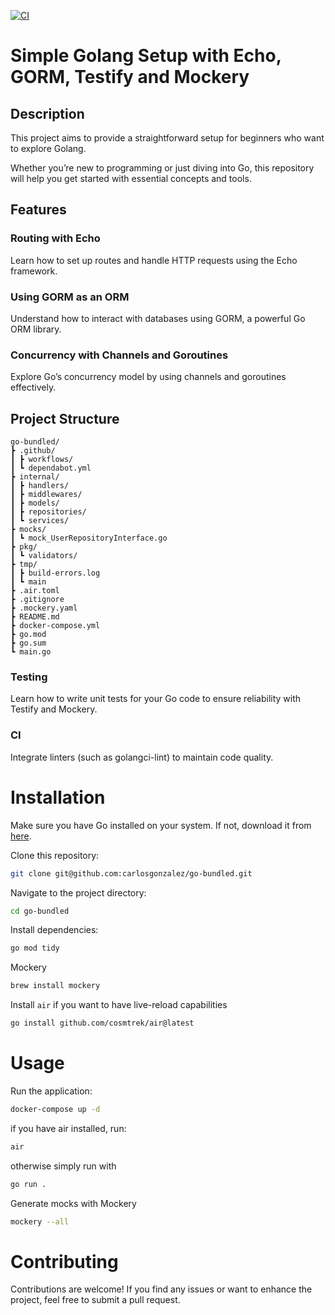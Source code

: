 [![CI](https://github.com/carlosgonzalez/go-bundled/actions/workflows/ci.yml/badge.svg?branch=main)](https://github.com/carlosgonzalez/go-bundled/actions/workflows/ci.yml)

# Simple Golang Setup with Echo, GORM, Testify and Mockery

## Description

This project aims to provide a straightforward setup for beginners who want to explore Golang.

Whether you’re new to programming or just diving into Go, this repository will help you get started with essential concepts and tools.

## Features

### Routing with Echo

Learn how to set up routes and handle HTTP requests using the Echo framework.

### Using GORM as an ORM

Understand how to interact with databases using GORM, a powerful Go ORM library.

### Concurrency with Channels and Goroutines

Explore Go’s concurrency model by using channels and goroutines effectively.

## Project Structure

```
go-bundled/
┣ .github/
┃ ┣ workflows/
┃ ┗ dependabot.yml
┣ internal/
┃ ┣ handlers/
┃ ┣ middlewares/
┃ ┣ models/
┃ ┣ repositories/
┃ ┗ services/
┣ mocks/
┃ ┗ mock_UserRepositoryInterface.go
┣ pkg/
┃ ┗ validators/
┣ tmp/
┃ ┣ build-errors.log
┃ ┗ main
┣ .air.toml
┣ .gitignore
┣ .mockery.yaml
┣ README.md
┣ docker-compose.yml
┣ go.mod
┣ go.sum
┗ main.go

```

### Testing

Learn how to write unit tests for your Go code to ensure reliability with Testify and Mockery.

### CI

Integrate linters (such as golangci-lint) to maintain code quality.

# Installation

Make sure you have Go installed on your system. If not, download it from [here](https://go.dev/doc/install).

Clone this repository:

```bash
git clone git@github.com:carlosgonzalez/go-bundled.git
```

Navigate to the project directory:

```bash
cd go-bundled
```

Install dependencies:

```bash
go mod tidy
```

Mockery

```bash
brew install mockery
```

Install `air` if you want to have live-reload capabilities

```bash
go install github.com/cosmtrek/air@latest
```

# Usage

Run the application:

```bash
docker-compose up -d
```

if you have air installed, run:

```bash
air
```

otherwise simply run with

```bash
go run .
```

Generate mocks with Mockery

```bash
mockery --all
```

# Contributing

Contributions are welcome! If you find any issues or want to enhance the project, feel free to submit a pull request.
